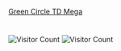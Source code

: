 [Green Circle TD Mega](./green-circle-td-mega/)
#
![Visitor Count](https://widgetbite.com/stats/wcget)
![Visitor Count](https://profile-counter.glitch.me/wcget/count.sv)

